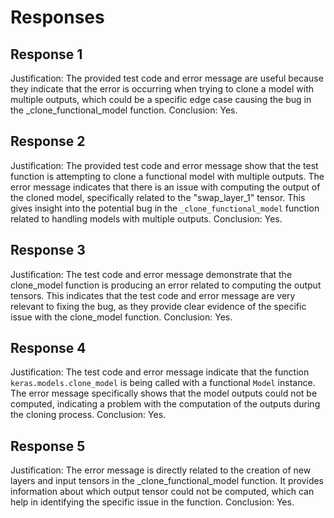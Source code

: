 # Responses
## Response 1
Justification: The provided test code and error message are useful because they indicate that the error is occurring when trying to clone a model with multiple outputs, which could be a specific edge case causing the bug in the _clone_functional_model function. 
Conclusion: Yes.

## Response 2
Justification: The provided test code and error message show that the test function is attempting to clone a functional model with multiple outputs. The error message indicates that there is an issue with computing the output of the cloned model, specifically related to the "swap_layer_1" tensor. This gives insight into the potential bug in the `_clone_functional_model` function related to handling models with multiple outputs.
Conclusion: Yes.

## Response 3
Justification: The test code and error message demonstrate that the clone_model function is producing an error related to computing the output tensors. This indicates that the test code and error message are very relevant to fixing the bug, as they provide clear evidence of the specific issue with the clone_model function.
Conclusion: Yes.

## Response 4
Justification: The test code and error message indicate that the function `keras.models.clone_model` is being called with a functional `Model` instance. The error message specifically shows that the model outputs could not be computed, indicating a problem with the computation of the outputs during the cloning process.
Conclusion: Yes.

## Response 5
Justification: The error message is directly related to the creation of new layers and input tensors in the _clone_functional_model function. It provides information about which output tensor could not be computed, which can help in identifying the specific issue in the function.
Conclusion: Yes.

